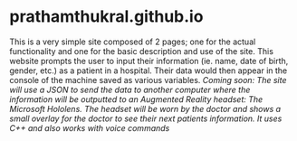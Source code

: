 # prathamthukral.github.io
This is a very simple site composed of 2 pages; one for the actual functionality and one for the basic description and use of the site.
This website prompts the user to input their information (ie. name, date of birth, gender, etc.) as a patient in a hospital.
Their data would then appear in the console of the machine saved as various variables.
*Coming soon: The site will use a JSON to send the data to another computer where the information will be outputted to an Augmented Reality headset: The Microsoft Hololens. The headset will be worn by the doctor and shows a small overlay for the doctor to see their next patients information. It uses C++ and also works with voice commands*
